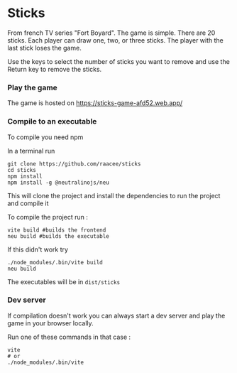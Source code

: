 # Sticks

From french TV series "Fort Boyard".
The game is simple. There are 20 sticks. Each player can draw one, two, or three sticks. The player with the last stick loses the game.

Use the keys to select the number of sticks you want to remove and use the Return key to remove the sticks.

### Play the game

The game is hosted on https://sticks-game-afd52.web.app/

### Compile to an executable

To compile you need npm

In a terminal run 

```shell
git clone https://github.com/raacee/sticks
cd sticks
npm install 
npm install -g @neutralinojs/neu
```

This will clone the project and install the dependencies to run the project and compile it

To compile the project run :

```shell
vite build #builds the frontend
neu build #builds the executable
```

If this didn't work try
```shell
./node_modules/.bin/vite build
neu build
```

The executables will be in ```dist/sticks```

### Dev server

If compilation doesn't work you can always start a dev server and play the game in your browser locally.  
  
Run one of these commands in that case :
```shell
vite
# or
./node_modules/.bin/vite 
```